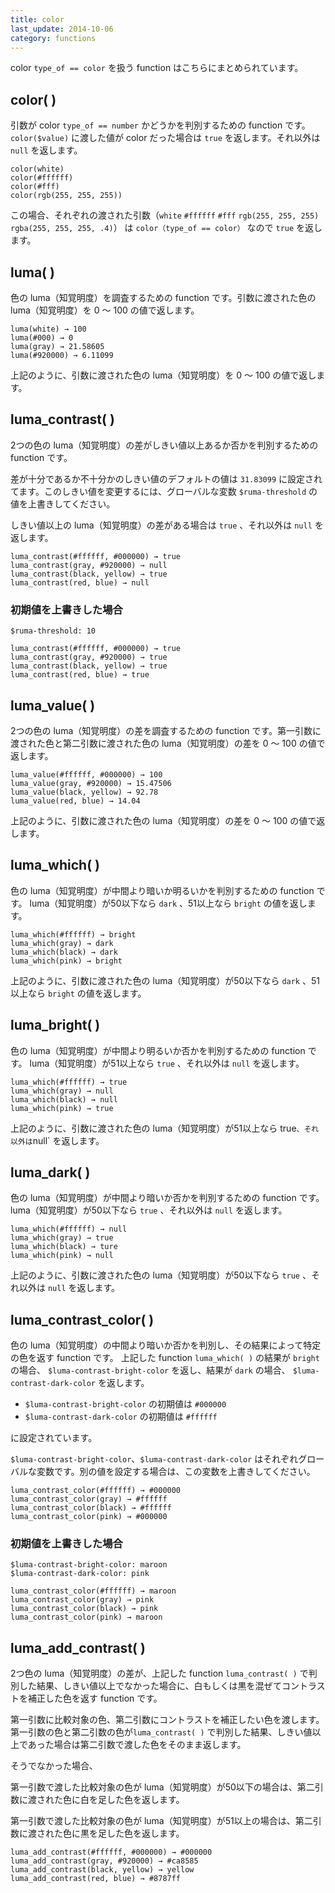 ```yaml
---
title: color
last_update: 2014-10-06
category: functions
---
```


color `type_of == color` を扱う function はこちらにまとめられています。

## color( )

引数が color `type_of == number` かどうかを判別するための function です。`color($value)` に渡した値が color だった場合は `true` を返します。それ以外は `null` を返します。

```
color(white)
color(#ffffff)
color(#fff)
color(rgb(255, 255, 255))
```

この場合、それぞれの渡された引数（`white` `#ffffff` `#fff` `rgb(255, 255, 255)` `rgba(255, 255, 255, .4)`） は `color（type_of == color）` なので `true` を返します。

## luma( )

色の luma（知覚明度）を調査するための function です。引数に渡された色の luma（知覚明度）を 0 〜 100 の値で返します。

```
luma(white) → 100
luma(#000) → 0
luma(gray) → 21.58605
luma(#920000) → 6.11099
```

上記のように、引数に渡された色の luma（知覚明度）を 0 〜 100 の値で返します。


## luma_contrast( )

2つの色の luma（知覚明度）の差がしきい値以上あるか否かを判別するための function です。

差が十分であるか不十分かのしきい値のデフォルトの値は `31.83099` に設定されてます。このしきい値を変更するには、グローバルな変数 `$ruma-threshold` の値を上書きしてください。

しきい値以上の luma（知覚明度）の差がある場合は `true` 、それ以外は `null` を返します。

```
luma_contrast(#ffffff, #000000) → true
luma_contrast(gray, #920000) → null
luma_contrast(black, yellow) → true
luma_contrast(red, blue) → null
```

### 初期値を上書きした場合

```
$ruma-threshold: 10

luma_contrast(#ffffff, #000000) → true
luma_contrast(gray, #920000) → true
luma_contrast(black, yellow) → true
luma_contrast(red, blue) → true
```

## luma_value( )

2つの色の luma（知覚明度）の差を調査するための function です。第一引数に渡された色と第二引数に渡された色の luma（知覚明度）の差を 0 〜 100 の値で返します。

```
luma_value(#ffffff, #000000) → 100
luma_value(gray, #920000) → 15.47506
luma_value(black, yellow) → 92.78
luma_value(red, blue) → 14.04
```

上記のように、引数に渡された色の luma（知覚明度）の差を 0 〜 100 の値で返します。


## luma_which( )

色の luma（知覚明度）が中間より暗いか明るいかを判別するための function です。 luma（知覚明度）が50以下なら `dark` 、51以上なら `bright` の値を返します。

```
luma_which(#ffffff) → bright
luma_which(gray) → dark
luma_which(black) → dark
luma_which(pink) → bright
```

上記のように、引数に渡された色の luma（知覚明度）が50以下なら `dark` 、51以上なら `bright` の値を返します。


## luma_bright( )

色の luma（知覚明度）が中間より明るいか否かを判別するための function です。 luma（知覚明度）が51以上なら `true` 、それ以外は `null` を返します。

```
luma_which(#ffffff) → true
luma_which(gray) → null
luma_which(black) → null
luma_which(pink) → true
```

上記のように、引数に渡された色の luma（知覚明度）が51以上なら true` 、それ以外は `null` を返します。


## luma_dark( )

色の luma（知覚明度）が中間より暗いか否かを判別するための function です。 luma（知覚明度）が50以下なら `true` 、それ以外は `null` を返します。

```
luma_which(#ffffff) → null
luma_which(gray) → true
luma_which(black) → ture
luma_which(pink) → null
```

上記のように、引数に渡された色の luma（知覚明度）が50以下なら `true` 、それ以外は `null` を返します。


## luma\_contrast\_color( )

色の luma（知覚明度）の中間より暗いか否かを判別し、その結果によって特定の色を返す function です。
上記した function `luma_which( )` の結果が `bright` の場合、 `$luma-contrast-bright-color` を返し、結果が `dark` の場合、 `$luma-contrast-dark-color` を返します。

- `$luma-contrast-bright-color` の初期値は `#000000`
- `$luma-contrast-dark-color` の初期値は `#ffffff`

に設定されています。

`$luma-contrast-bright-color`、`$luma-contrast-dark-color` はそれぞれグローバルな変数です。別の値を設定する場合は、この変数を上書きしてください。


```
luma_contrast_color(#ffffff) → #000000
luma_contrast_color(gray) → #ffffff
luma_contrast_color(black) → #ffffff
luma_contrast_color(pink) → #000000
```
### 初期値を上書きした場合

```
$luma-contrast-bright-color: maroon
$luma-contrast-dark-color: pink

luma_contrast_color(#ffffff) → maroon
luma_contrast_color(gray) → pink
luma_contrast_color(black) → pink
luma_contrast_color(pink) → maroon
```


## luma\_add\_contrast( )

2つ色の luma（知覚明度）の差が、上記した function `luma_contrast( )` で判別した結果、しきい値以上でなかった場合に、白もしくは黒を混ぜてコントラストを補正した色を返す function です。

第一引数に比較対象の色、第二引数にコントラストを補正したい色を渡します。第一引数の色と第二引数の色が`luma_contrast( )` で判別した結果、しきい値以上であった場合は第二引数で渡した色をそのまま返します。

そうでなかった場合、

第一引数で渡した比較対象の色が luma（知覚明度）が50以下の場合は、第二引数に渡された色に白を足した色を返します。

第一引数で渡した比較対象の色が luma（知覚明度）が51以上の場合は、第二引数に渡された色に黒を足した色を返します。

```
luma_add_contrast(#ffffff, #000000) → #000000
luma_add_contrast(gray, #920000) → #ca8585
luma_add_contrast(black, yellow) → yellow
luma_add_contrast(red, blue) → #8787ff
```
